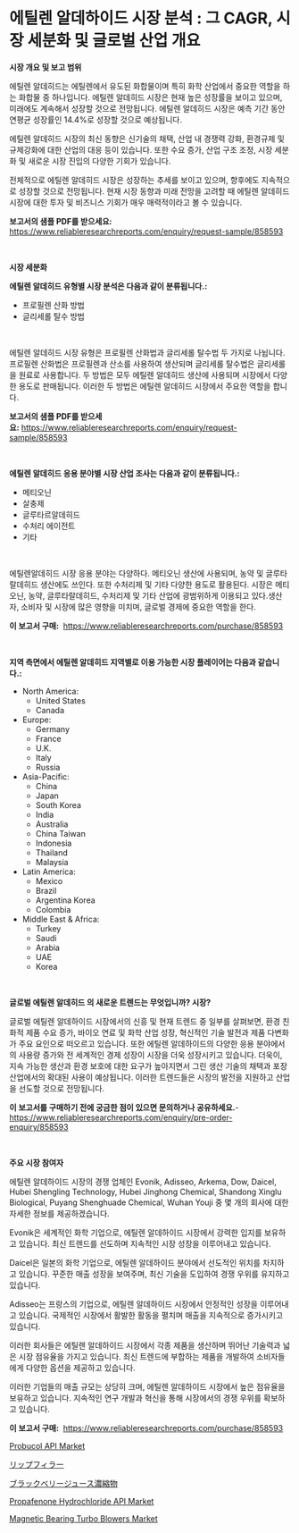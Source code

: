 <p><h1>에틸렌 알데하이드 시장 분석 : 그 CAGR, 시장 세분화 및 글로벌 산업 개요</h1></p><p><strong>시장 개요 및 보고 범위</strong></p>
<p><p>에틸렌 알데히드는 에틸렌에서 유도된 화합물이며 특히 화학 산업에서 중요한 역할을 하는 화합물 중 하나입니다. 에틸렌 알데히드 시장은 현재 높은 성장률을 보이고 있으며, 미래에도 계속해서 성장할 것으로 전망됩니다. 에틸렌 알데히드 시장은 예측 기간 동안 연평균 성장률인 14.4%로 성장할 것으로 예상됩니다. </p><p>에틸렌 알데히드 시장의 최신 동향은 신기술의 채택, 산업 내 경쟁력 강화, 환경규제 및 규제강화에 대한 산업의 대응 등이 있습니다. 또한 수요 증가, 산업 구조 조정, 시장 세분화 및 새로운 시장 진입의 다양한 기회가 있습니다.</p><p>전체적으로 에틸렌 알데히드 시장은 성장하는 추세를 보이고 있으며, 향후에도 지속적으로 성장할 것으로 전망됩니다. 현재 시장 동향과 미래 전망을 고려할 때 에틸렌 알데히드 시장에 대한 투자 및 비즈니스 기회가 매우 매력적이라고 볼 수 있습니다.</p></p>
<p><strong>보고서의 샘플 PDF를 받으세요:</strong> <a href="https://www.reliableresearchreports.com/enquiry/request-sample/858593">https://www.reliableresearchreports.com/enquiry/request-sample/858593</a></p>
<p>&nbsp;</p>
<p><strong>시장 세분화</strong></p>
<p><strong>에틸렌 알데히드 유형별 시장 분석은 다음과 같이 분류됩니다.:</strong></p>
<p><ul><li>프로필렌 산화 방법</li><li>글리세롤 탈수 방법</li></ul></p>
<p>&nbsp;</p>
<p><p>에틸렌 알데히드 시장 유형은 프로필렌 산화법과 글리세롤 탈수법 두 가지로 나뉩니다. 프로필렌 산화법은 프로필렌과 산소를 사용하여 생산되며 글리세롤 탈수법은 글리세롤을 원료로 사용합니다. 두 방법은 모두 에틸렌 알데히드 생산에 사용되며 시장에서 다양한 용도로 판매됩니다. 이러한 두 방법은 에틸렌 알데히드 시장에서 주요한 역할을 합니다.</p></p>
<p><strong>보고서의 샘플 PDF를 받으세요:</strong>&nbsp;<a href="https://www.reliableresearchreports.com/enquiry/request-sample/858593">https://www.reliableresearchreports.com/enquiry/request-sample/858593</a></p>
<p>&nbsp;</p>
<p><strong> 에틸렌 알데히드 응용 분야별 시장 산업 조사는 다음과 같이 분류됩니다.:</strong></p>
<p><ul><li>메티오닌</li><li>살충제</li><li>글루타르알데히드</li><li>수처리 에이전트</li><li>기타</li></ul></p>
<p>&nbsp;</p>
<p><p>에틸렌알데히드 시장 응용 분야는 다양하다. 메티오닌 생산에 사용되며, 농약 및 글루타랄데히드 생산에도 쓰인다. 또한 수처리제 및 기타 다양한 용도로 활용된다. 시장은 메티오닌, 농약, 글루타랄데히드, 수처리제 및 기타 산업에 광범위하게 이용되고 있다.생산자, 소비자 및 시장에 많은 영향을 미치며, 글로벌 경제에 중요한 역할을 한다.</p></p>
<p><strong>이 보고서 구매:</strong>&nbsp; <a href="https://www.reliableresearchreports.com/purchase/858593">https://www.reliableresearchreports.com/purchase/858593</a></p>
<p>&nbsp;</p>
<p><strong>지역 측면에서 에틸렌 알데히드 지역별로 이용 가능한 시장 플레이어는 다음과 같습니다.:</strong></p>
<p><ul>
    <li>
        North America:
        <ul>
            <li>United States</li>
            <li>Canada</li>
        </ul>
    </li>
    <li>
        Europe:
        <ul>
            <li>Germany</li>
            <li>France</li>
            <li>U.K.</li>
            <li>Italy</li>
            <li>Russia</li>
        </ul>
    </li>
    <li>
        Asia-Pacific:
        <ul>
            <li>China</li>
            <li>Japan</li>
            <li>South Korea</li>
            <li>India</li>
            <li>Australia</li>
            <li>China Taiwan</li>
            <li>Indonesia</li>
            <li>Thailand</li>
            <li>Malaysia</li>
        </ul>
    </li>
    <li>
        Latin America:
        <ul>
            <li>Mexico</li>
            <li>Brazil</li>
            <li>Argentina Korea</li>
            <li>Colombia</li>
        </ul>
    </li>
    <li>
        Middle East & Africa:
        <ul>
            <li>Turkey</li>
            <li>Saudi</li>
            <li>Arabia</li>
            <li>UAE</li>
            <li>Korea</li>
        </ul>
    </li>
    </ul></p>
<p>&nbsp;</p>
<p><strong>글로벌 에틸렌 알데히드 의 새로운 트렌드는 무엇입니까? 시장?</strong></p>
<p><p>글로벌 에틸렌 알데하이드 시장에서의 신흥 및 현재 트렌드 중 일부를 살펴보면, 환경 친화적 제품 수요 증가, 바이오 연료 및 화학 산업 성장, 혁신적인 기술 발전과 제품 다변화가 주요 요인으로 떠오르고 있습니다. 또한 에틸렌 알데하이드의 다양한 응용 분야에서의 사용량 증가와 전 세계적인 경제 성장이 시장을 더욱 성장시키고 있습니다. 더욱이, 지속 가능한 생산과 환경 보호에 대한 요구가 높아지면서 그린 생산 기술의 채택과 포장 산업에서의 확대된 사용이 예상됩니다. 이러한 트렌드들은 시장의 발전을 지원하고 산업을 선도할 것으로 전망됩니다.</p></p>
<p><strong>이 보고서를 구매하기 전에 궁금한 점이 있으면 문의하거나 공유하세요.</strong>- <a href="https://www.reliableresearchreports.com/enquiry/pre-order-enquiry/858593">https://www.reliableresearchreports.com/enquiry/pre-order-enquiry/858593</a></p>
<p>&nbsp;</p>
<p><strong>주요 시장 참여자</strong></p>
<p><p>에틸렌 알데하이드 시장의 경쟁 업체인 Evonik, Adisseo, Arkema, Dow, Daicel, Hubei Shengling Technology, Hubei Jinghong Chemical, Shandong Xinglu Biological, Puyang Shenghuade Chemical, Wuhan Youji 중 몇 개의 회사에 대한 자세한 정보를 제공하겠습니다.</p><p>Evonik은 세계적인 화학 기업으로, 에틸렌 알데하이드 시장에서 강력한 입지를 보유하고 있습니다. 최신 트렌드를 선도하며 지속적인 시장 성장을 이루어내고 있습니다.</p><p>Daicel은 일본의 화학 기업으로, 에틸렌 알데하이드 분야에서 선도적인 위치를 차지하고 있습니다. 꾸준한 매출 성장을 보여주며, 최신 기술을 도입하여 경쟁 우위를 유지하고 있습니다.</p><p>Adisseo는 프랑스의 기업으로, 에틸렌 알데하이드 시장에서 안정적인 성장을 이루어내고 있습니다. 국제적인 시장에서 활발한 활동을 펼치며 매출을 지속적으로 증가시키고 있습니다.</p><p>이러한 회사들은 에틸렌 알데하이드 시장에서 각종 제품을 생산하며 뛰어난 기술력과 넓은 시장 점유율을 가지고 있습니다. 최신 트렌드에 부합하는 제품을 개발하여 소비자들에게 다양한 옵션을 제공하고 있습니다.</p><p>이러한 기업들의 매출 규모는 상당히 크며, 에틸렌 알데하이드 시장에서 높은 점유율을 보유하고 있습니다. 지속적인 연구 개발과 혁신을 통해 시장에서의 경쟁 우위를 확보하고 있습니다.</p></p>
<p><strong>이 보고서 구매:</strong>&nbsp;&nbsp;<a href="https://www.reliableresearchreports.com/purchase/858593">https://www.reliableresearchreports.com/purchase/858593</a></p>
<p><p><a href="https://github.com/ashepherd82/Market-Research-Report-List-3/blob/main/probucol-api-market.md">Probucol API Market</a></p><p><a href="https://github.com/ycmtqqhvk3273/Market-Research-Report-List-1/blob/main/54948822434.md">リップフィラー</a></p><p><a href="https://medium.com/@barbarakss89/%E3%83%96%E3%83%A9%E3%83%83%E3%82%AF%E3%83%99%E3%83%AA%E3%83%BC%E3%82%B8%E3%83%A5%E3%83%BC%E3%82%B9%E6%BF%83%E7%B8%AE%E5%B8%82%E5%A0%B4%E3%81%AE%E5%88%86%E6%9E%90-%E3%82%B0%E3%83%AD%E3%83%BC%E3%83%90%E3%83%AB%E6%A5%AD%E7%95%8C%E3%81%AE%E5%B1%95%E6%9C%9B%E3%81%A8%E4%BA%88%E6%B8%AC-2024%E5%B9%B4%E3%81%8B%E3%82%892031%E5%B9%B4-a34d4b8c046d">ブラックベリージュース濃縮物</a></p><p><a href="https://github.com/okotobwrhuteie/Market-Research-Report-List-1/blob/main/propafenone-hydrochloride-api-market.md">Propafenone Hydrochloride API Market</a></p><p><a href="https://issuu.com/reportprime-2/docs/magnetic-bearing-turbo-blowers-market-size-2030.pp">Magnetic Bearing Turbo Blowers Market</a></p></p>
